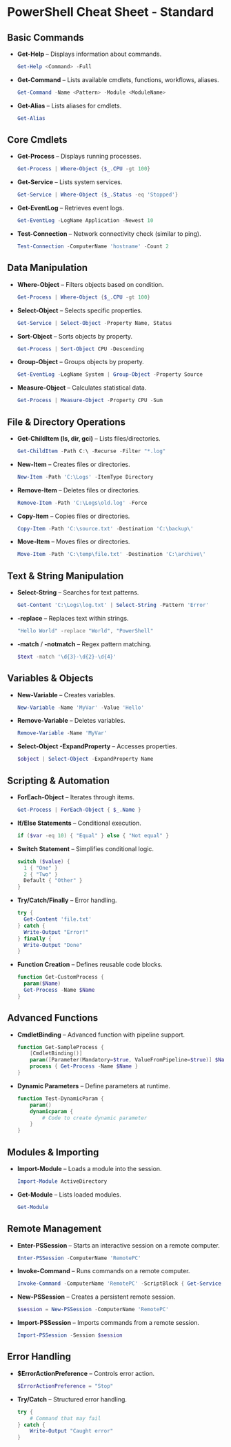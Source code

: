 # PowerShell Cheat Sheet - Standard

## **Basic Commands**

- **Get-Help** – Displays information about commands.

  ```powershell
  Get-Help <Command> -Full
  ```

- **Get-Command** – Lists available cmdlets, functions, workflows, aliases.

  ```powershell
  Get-Command -Name <Pattern> -Module <ModuleName>
  ```

- **Get-Alias** – Lists aliases for cmdlets.

  ```powershell
  Get-Alias
  ```

## **Core Cmdlets**

- **Get-Process** – Displays running processes.

  ```powershell
  Get-Process | Where-Object {$_.CPU -gt 100}
  ```

- **Get-Service** – Lists system services.

  ```powershell
  Get-Service | Where-Object {$_.Status -eq 'Stopped'}
  ```

- **Get-EventLog** – Retrieves event logs.

  ```powershell
  Get-EventLog -LogName Application -Newest 10
  ```

- **Test-Connection** – Network connectivity check (similar to ping).

  ```powershell
  Test-Connection -ComputerName 'hostname' -Count 2
  ```

## **Data Manipulation**

- **Where-Object** – Filters objects based on condition.

  ```powershell
  Get-Process | Where-Object {$_.CPU -gt 100}
  ```

- **Select-Object** – Selects specific properties.

  ```powershell
  Get-Service | Select-Object -Property Name, Status
  ```

- **Sort-Object** – Sorts objects by property.

  ```powershell
  Get-Process | Sort-Object CPU -Descending
  ```

- **Group-Object** – Groups objects by property.

  ```powershell
  Get-EventLog -LogName System | Group-Object -Property Source
  ```

- **Measure-Object** – Calculates statistical data.

  ```powershell
  Get-Process | Measure-Object -Property CPU -Sum
  ```

## **File & Directory Operations**

- **Get-ChildItem (ls, dir, gci)** – Lists files/directories.

  ```powershell
  Get-ChildItem -Path C:\ -Recurse -Filter "*.log"
  ```

- **New-Item** – Creates files or directories.

  ```powershell
  New-Item -Path 'C:\Logs' -ItemType Directory
  ```

- **Remove-Item** – Deletes files or directories.

  ```powershell
  Remove-Item -Path 'C:\Logs\old.log' -Force
  ```

- **Copy-Item** – Copies files or directories.

  ```powershell
  Copy-Item -Path 'C:\source.txt' -Destination 'C:\backup\'
  ```

- **Move-Item** – Moves files or directories.

  ```powershell
  Move-Item -Path 'C:\temp\file.txt' -Destination 'C:\archive\'
  ```

## **Text & String Manipulation**

- **Select-String** – Searches for text patterns.

  ```powershell
  Get-Content 'C:\Logs\log.txt' | Select-String -Pattern 'Error'
  ```

- **-replace** – Replaces text within strings.

  ```powershell
  "Hello World" -replace "World", "PowerShell"
  ```

- **-match** / **-notmatch** – Regex pattern matching.

  ```powershell
  $text -match '\d{3}-\d{2}-\d{4}'
  ```

## **Variables & Objects**

- **New-Variable** – Creates variables.

  ```powershell
  New-Variable -Name 'MyVar' -Value 'Hello'
  ```

- **Remove-Variable** – Deletes variables.

  ```powershell
  Remove-Variable -Name 'MyVar'
  ```

- **Select-Object -ExpandProperty** – Accesses properties.

  ```powershell
  $object | Select-Object -ExpandProperty Name
  ```

## **Scripting & Automation**

- **ForEach-Object** – Iterates through items.

  ```powershell
  Get-Process | ForEach-Object { $_.Name }
  ```

- **If/Else Statements** – Conditional execution.

  ```powershell
  if ($var -eq 10) { "Equal" } else { "Not equal" }
  ```

- **Switch Statement** – Simplifies conditional logic.

  ```powershell
  switch ($value) {
    1 { "One" }
    2 { "Two" }
    Default { "Other" }
  }
  ```

- **Try/Catch/Finally** – Error handling.

  ```powershell
  try {
    Get-Content 'file.txt'
  } catch {
    Write-Output "Error!"
  } finally {
    Write-Output "Done"
  }
  ```

- **Function Creation** – Defines reusable code blocks.

  ```powershell
  function Get-CustomProcess {
    param($Name)
    Get-Process -Name $Name
  }
  ```

## **Advanced Functions**

- **CmdletBinding** – Advanced function with pipeline support.

  ```powershell
  function Get-SampleProcess {
      [CmdletBinding()]
      param([Parameter(Mandatory=$true, ValueFromPipeline=$true)] $Name)
      process { Get-Process -Name $Name }
  }
  ```

- **Dynamic Parameters** – Define parameters at runtime.

  ```powershell
  function Test-DynamicParam {
      param()
      dynamicparam {
          # Code to create dynamic parameter
      }
  }
  ```

## **Modules & Importing**

- **Import-Module** – Loads a module into the session.

  ```powershell
  Import-Module ActiveDirectory
  ```

- **Get-Module** – Lists loaded modules.

  ```powershell
  Get-Module
  ```

## **Remote Management**

- **Enter-PSSession** – Starts an interactive session on a remote computer.

  ```powershell
  Enter-PSSession -ComputerName 'RemotePC'
  ```

- **Invoke-Command** – Runs commands on a remote computer.

  ```powershell
  Invoke-Command -ComputerName 'RemotePC' -ScriptBlock { Get-Service }
  ```

- **New-PSSession** – Creates a persistent remote session.

  ```powershell
  $session = New-PSSession -ComputerName 'RemotePC'
  ```

- **Import-PSSession** – Imports commands from a remote session.

  ```powershell
  Import-PSSession -Session $session
  ```

## **Error Handling**

- **$ErrorActionPreference** – Controls error action.

  ```powershell
  $ErrorActionPreference = "Stop"
  ```

- **Try/Catch** – Structured error handling.

  ```powershell
  try {
      # Command that may fail
  } catch {
      Write-Output "Caught error"
  }
  ```
